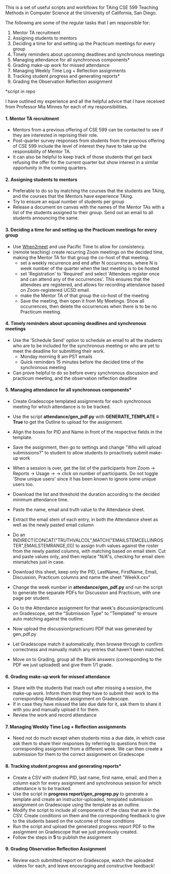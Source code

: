 This is a set of useful scripts and workflows for TAing CSE 599 Teaching Methods in Computer Science at the University of California, San Diego.

The following are some of the regular tasks that I am responsible for:

1) Mentor TA recruitment
2) Assigning students to mentors
3) Deciding a time for and setting up the Practicum meetings for every group
4) Timely reminders about upcoming deadlines and synchronous meetings
5) Managing attendance for all synchronous components*
6) Grading make-up work for missed attendance
7) Managing Weekly Time Log + Reflection assignments
8) Tracking student progress and generating reports*
9) Grading the Observation Reflection assignment

*script in repo

I have outlined my experience and all the helpful advice that I have received from Professor Mia Minnes for each of my responsibilities.

#### 1. Mentor TA recruitment
- Mentors from a previous offering of CSE 599 can be contacted to see if they are interested in reprising their role.
- Post-quarter survey responses from students from the previous offering of CSE 599 include the level of interest they have to take up the responsibility of Mentor TA.
- It can also be helpful to keep track of those students that get back refusing the offer for the current quarter but show interest in a similar opportunity in the coming quarters.

#### 2. Assigning students to mentors
- Preferable to do so by matching the courses that the students are TAing, and the courses that the Mentors have experience TAing.
- Try to ensure an equal number of students per group
- Release a document on canvas with the names of the Mentor TAs with a list of the students assigned to their group. Send out an email to all students announcing the same.

#### 3. Deciding a time for and setting up the Practicum meetings for every group
- Use [When2meet](https://when2meet.com) and use Pacific Time to allow for consistency.
- (remote teaching) create recurring Zoom meetings on the decided time, making the Mentor TA for that group the co-host of that meeting.
  - set a weekly recurrence and end after N occurrences, where N is week number of the quarter when the last meeting is to be hosted
  - set 'Registration' to 'Required' and select 'Attendees register once and can attend any of the occurrences'. This ensures that the attendees are registered, and allows for       recording attendance based on Zoom-registered UCSD email.
  - make the Mentor TA of that group the co-host of the meeting
  - Save the meeting, then open it from My Meetings. Show all occurrences, then delete the occurrences when there is to be no Practicum meeting.

#### 4. Timely reminders about upcoming deadlines and synchronous meetings
- Use the 'Schedule Send' option to schedule an email to all the students who are to be included for the synchronous meeting or who are yet to meet the deadline for submitting their work.
  - Monday morning 8 am PST emails
  - Quick reminders 15 minutes before the decided time of the synchronous meeting
- Can prove helpful to do so before every synchronous discussion and practicum meeting, and the observation reflection deadline

#### 5. Managing attendance for all synchronous components*
- Create Gradescope templated assignments for each synchronous meeting for which attendance is to be tracked.
- Use the script **attendance/gen_pdf.py** with **GENERATE_TEMPLATE = True** to get the Outline to upload for the assignment.
- Align the boxes for PID and Name in front of the respective fields in the template.
- Save the assignment, then go to settings and change "Who will upload submissions?" to student to allow students to proactively submit make-up work

- When a session is over, get the list of the participants from Zoom -> Reports -> Usage -> <MeetingName> -> click on number of participants. Do not toggle 'Show unique users' since it has been known to ignore some unique users too.
- Download the list and threshold the duration according to the decided minimum attendance time.
- Paste the name, email and truth value to the Attendance sheet.
- Extract the email stem of each entry, in both the Attendance sheet as well as the newly pasted email column
- Do an INDIRECT(CONCAT("TRUTHVALCOL",MATCH("EMAILSTEMCELLINROSTER",EMAILSTEMRANGE,0))) to assign truth values against the roster from the newly pasted columns, with matching     based on email stem. Cut and paste values only, and then replace "N/A"s, checking for email stem mismatches just in case.
- Download this sheet, keep only the PID, LastName, FirstName, Email, Discussion, Practicum columns and name the sheet "WeekX.csv"
- Change the week number in **attendance/gen_pdf.py** and run the script to generate the separate PDFs for Discussion and Practicum, with one page per student.
- Go to the Attendance assignment for that week's discussion(practicum) on Gradescope, set the "Submission Type" to "Templated" to ensure auto matching against the outline.
- Now upload the discussion(practicum) PDF that was generated by gen_pdf.py
- Let Gradescope match it automatically, then browse through to confirm correctness and manually match any entries that haven't been matched.
- Move on to Grading, group all the Blank answers (corresponding to the PDF we just uploaded) and give them 1/1 grade.

#### 6. Grading make-up work for missed attendance
- Share with the students that reach out after missing a session, the make-up work. Inform them that they have to submit their work to the corresponding Attendance assignment on   Gradescope.
- If in case they have missed the late due date for it, ask them to share it with you and manually upload it for them.
- Review the work and record attendance

#### 7. Managing Weekly Time Log + Reflection assignments
- Need not do much except when students miss a due date, in which case ask them to share their responses by referring to questions from the corresponding assignment from a different week. We can then create a submission for them to the correct assignment on Gradescope

#### 8. Tracking student progress and generating reports*
- Create a CSV with student PID, last name, first name, email, and then a column each for every assignment and synchronous session for which attendance is to be tracked.
- Use the script in **progress report/gen_progrep.py** to generate a template and create an instructor-uploaded, templated submission assignment on Gradescope using the template   as an outline.
- Modify the script to include all components of the class that are in the CSV. Create conditions on them and the corresponding feedback to give to the students based on the       outcome of those conditions
- Run the script and upload the generated progress report PDF to the assignment on Gradescope that we just previously created.
- Follow the steps in **5** to publish the assignment

#### 9. Grading Observation Reflection Assignment
- Review each submitted report on Gradescope, watch the uploaded videos for each, and leave encouraging and constructive feedback!
